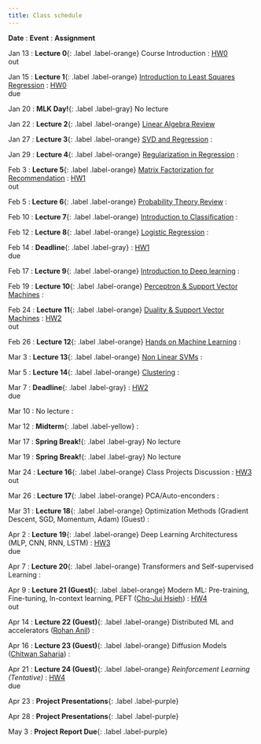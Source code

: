 ```yaml
---
title: Class schedule
---
```

**Date**
: **Event**
    : **Assignment**

Jan 13
: **Lecture 0**{: .label .label-orange} Course Introduction
	: [HW0](/main/homeworks/#homework-0-survey) <br> out

Jan 15
: **Lecture 1**{: .label .label-orange} [Introduction to Least Squares Regression](/main/Lectures/#lecture-1)
    : [HW0](/main/homeworks/#homework-0-survey) <br> due

Jan 20
: **MLK Day!**{: .label .label-gray} No lecture

Jan 22
: **Lecture 2**{: .label .label-orange} [Linear Algebra Review](/main/Lectures/#lecture-2)
        <!-- : [[M1]](/info/books/#primary-textbooks) <br> Ch1 -->

Jan 27
: **Lecture 3**{: .label .label-orange} [SVD and Regression](/main/Lectures/#lecture-3)
    : 

Jan 29
: **Lecture 4**{: .label .label-orange} [Regularization in Regression](/main/Lectures/#lecture-4) 
    : 

Feb 3
: **Lecture 5**{: .label .label-orange} [Matrix Factorization for Recommendation](/main/Lectures/#lecture-5)
    : [HW1](/main/homeworks/#homework-1) <br> out

Feb 5
: **Lecture 6**{: .label .label-orange} [Probability Theory Review](/main/Lectures/#lecture-6)
    : 

Feb 10
: **Lecture 7**{: .label .label-orange} [Introduction to Classification](/main/Lectures/#lecture-7)
    : 

Feb 12
: **Lecture 8**{: .label .label-orange} [Logistic Regression](/main/Lectures/#lecture-8)
    : 

Feb 14
: **Deadline**{: .label .label-gray}
    : [HW1](/main/homeworks/#homework-1) <br> due
 
Feb 17
: **Lecture 9**{: .label .label-orange} [Introduction to Deep learning](/main/Lectures/#lecture-9)
    : 

Feb 19
: **Lecture 10**{: .label .label-orange} [Perceptron & Support Vector Machines](/main/Lectures/#lecture-10)
    : 

Feb 24
: **Lecture 11**{: .label .label-orange} [Duality & Support Vector Machines](/main/Lectures/#lecture-11)
    : [HW2](/main/homeworks/#homework-2) <br> out

Feb 26
: **Lecture 12**{: .label .label-orange} [Hands on Machine Learning](/main/Lectures/#lecture-12)
    : 

Mar 3
: **Lecture 13**{: .label .label-orange} [Non Linear SVMs](/main/Lectures/#lecture-13)
    : 

Mar 5
: **Lecture 14**{: .label .label-orange} [Clustering](/main/Lectures/#lecture-14)
    : 

Mar 7
: **Deadline**{: .label .label-gray}
    : [HW2](/main/homeworks/#homework-2) <br> due

Mar 10
: No lecture
    : 

Mar 12
: **Midterm**{: .label .label-yellow} 
    : 

Mar 17
: **Spring Break!**{: .label .label-gray} No lecture

Mar 19
: **Spring Break!**{: .label .label-gray} No lecture

Mar 24
: **Lecture 16**{: .label .label-orange} Class Projects Discussion
    : [HW3](/main/homeworks/#homework-3) <br> out

Mar 26
: **Lecture 17**{: .label .label-orange} PCA/Auto-enconders
    : 

Mar 31
: **Lecture 18**{: .label .label-orange} Optimization Methods (Gradient Descent, SGD, Momentum, Adam) (Guest)
    : 

Apr 2
: **Lecture 19**{: .label .label-orange} Deep Learning Architecturess (MLP, CNN, RNN, LSTM)
    : [HW3](/main/homeworks/#homework-3) <br> due
 
Apr 7
: **Lecture 20**{: .label .label-orange} Transformers and Self-supervised Learning
    : 

Apr 9
: **Lecture 21 (Guest)**{: .label .label-orange} Modern ML: Pre-training, Fine-tuning, In-context learning, PEFT ([Cho-Jui Hsieh](https://web.cs.ucla.edu/~chohsieh/))
    : [HW4](/main/homeworks/#homework-4) <br> out

Apr 14
: **Lecture 22 (Guest)**{: .label .label-orange} Distributed ML and accelerators ([Rohan Anil](https://scholar.google.com/citations?user=m2qHgbwAAAAJ&hl=en))
    : 

Apr 16
: **Lecture 23 (Guest)**{: .label .label-orange} Diffusion Models ([Chitwan Saharia](https://scholar.google.co.in/citations?user=JApued4AAAAJ&hl=en))
    : 

Apr 21
: **Lecture 24 (Guest)**{: .label .label-orange}  *Reinforcement Learning (Tentative)*
    : [HW4](/main/homeworks/#homework-4) <br> due

Apr 23
: **Project Presentations**{: .label .label-purple}

Apr 28
: **Project Presentations**{: .label .label-purple}

May 3
: **Project Report Due**{: .label .label-purple}
